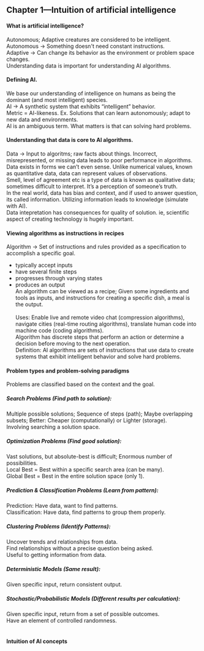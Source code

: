## Chapter 1—Intuition of artificial intelligence <br />

#### What is artificial intelligence? <br />
Autonomous; Adaptive creatures are considered to be intelligent. <br />
Autonomous -> Something doesn't need constant instructions. <br />
Adaptive -> Can change its behavior as the environment or problem space changes. <br />
Understanding data is important for understanding AI algorithms. <br />

#### Defining AI. <br />
We base our understanding of intelligence on humans as being the dominant (and most intelligent) species. <br />
AI -> A synthetic system that exhibits “intelligent” behavior. <br />
Metric = AI-likeness. Ex. Solutions that can learn autonomously; adapt to new data and environments. <br />
AI is an ambiguous term. What matters is that can solving hard problems. <br />

#### Understanding that data is core to AI algorithms. <br />
Data -> Input to algoritms; raw facts about things. Incorrect, misrepresented, or missing data leads to poor performance in algorithms. <br />
Data exists in forms we can’t even sense. Unlike numerical values, known as quantitative data, data can represent values of observations. <br />
Smell, level of agreement etc is a type of data is known as qualitative data; sometimes difficult to interpret. It’s a perception of someone’s truth. <br />
In the real world, data has bias and context, and if used to answer question, its called information. Utilizing information leads to knowledge (simulate with AI). <br />
Data intepretation has consequences for quality of solution. ie, scientific aspect of creating technology is hugely important. <br />

#### Viewing algorithms as instructions in recipes <br />
Algorithm -> Set of instructions and rules provided as a specification to accomplish a specific goal. <br />
- typically accept inputs <br />
- have several finite steps <br />
- progresses through varying states <br />
- produces an output <br />
An algorithm can be viewed as a recipe; Given some ingredients and tools as inputs, and instructions for creating a specific dish, a meal is the output. <br /><br />
Uses: Enable live and remote video chat (compression algorithms), navigate cities (real-time routing algorithms), translate human code into machine code (coding algorithms). <br />
Algorithm has discrete steps that perform an action or determine a decision before moving to the next operation. <br />
Definition: AI algorithms are sets of instructions that use data to create systems that exhibit intelligent behavior and solve hard problems. <br />

#### Problem types and problem-solving paradigms <br />
Problems are classified based on the context and the goal. <br />
##### Search Problems (Find path to solution): 
Multiple possible solutions; Sequence of steps (path); Maybe overlapping subsets; Better: Cheaper (computationally) or Lighter (storage). <br /> Involving searching a solution space. <br />
##### Optimization Problems (Find good solution): 
Vast solutions, but absolute-best is difficult; Enormous number of possibilities. <br />
Local Best = Best within a specific search area (can be many). <br />
Global Best =  Best in the entire solution space (only 1). <br />
##### Prediction & Classification Problems (Learn from pattern):
Prediction: Have data, want to find patterns. <br />
Classification: Have data, find patterns to group them properly. <br />
##### Clustering Problems (Identify Patterns):
Uncover trends and relationships from data. <br />
Find relationships without a precise question being asked. <br />
Useful to getting information from data. <br />
##### Deterministic Models (Same result):
Given specific input, return consistent output. <br />
##### Stochastic/Probabilistic Models (Different results per calculation):
Given specific input, return from a set of possible outcomes. <br />
Have an element of controlled randomness. <br />
<br />

#### Intuition of AI concepts